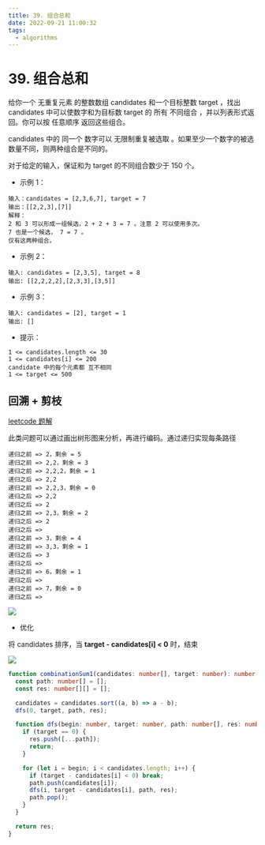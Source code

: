 ```yaml
---
title: 39. 组合总和
date: 2022-09-21 11:00:32
tags:
  - algorithms
---
```


# 39. 组合总和

给你一个 无重复元素 的整数数组 candidates 和一个目标整数 target ，找出 candidates 中可以使数字和为目标数 target 的 所有 不同组合 ，并以列表形式返回。你可以按 任意顺序 返回这些组合。

candidates 中的 同一个 数字可以 无限制重复被选取 。如果至少一个数字的被选数量不同，则两种组合是不同的。

对于给定的输入，保证和为 target 的不同组合数少于 150 个。

- 示例 1：

```
输入：candidates = [2,3,6,7], target = 7
输出：[[2,2,3],[7]]
解释：
2 和 3 可以形成一组候选，2 + 2 + 3 = 7 。注意 2 可以使用多次。
7 也是一个候选， 7 = 7 。
仅有这两种组合。
```

- 示例 2：

```
输入: candidates = [2,3,5], target = 8
输出: [[2,2,2,2],[2,3,3],[3,5]]
```

- 示例 3：

```
输入: candidates = [2], target = 1
输出: []
```

- 提示：

```
1 <= candidates.length <= 30
1 <= candidates[i] <= 200
candidate 中的每个元素都 互不相同
1 <= target <= 500
```

## 回溯 + 剪枝

[leetcode 题解](https://leetcode.cn/problems/combination-sum/solution/hui-su-suan-fa-jian-zhi-python-dai-ma-java-dai-m-2/)

此类问题可以通过画出树形图来分析，再进行编码。通过递归实现每条路径

```
递归之前 => 2，剩余 = 5
递归之前 => 2,2，剩余 = 3
递归之前 => 2,2,2，剩余 = 1
递归之后 => 2,2
递归之前 => 2,2,3，剩余 = 0
递归之后 => 2,2
递归之后 => 2
递归之前 => 2,3，剩余 = 2
递归之后 => 2
递归之后 =>
递归之前 => 3，剩余 = 4
递归之前 => 3,3，剩余 = 1
递归之后 => 3
递归之后 =>
递归之前 => 6，剩余 = 1
递归之后 =>
递归之前 => 7，剩余 = 0
递归之后 =>
```

![](/images/leetcode/39_combinationSum_1.png)

- 优化

将 candidates 排序，当 **target - candidates[i] < 0** 时，结束

![](/images/leetcode/39_combinationSum_2.png)

```ts
function combinationSum1(candidates: number[], target: number): number[][] {
  const path: number[] = [];
  const res: number[][] = [];

  candidates = candidates.sort((a, b) => a - b);
  dfs(0, target, path, res);

  function dfs(begin: number, target: number, path: number[], res: number[][]) {
    if (target == 0) {
      res.push([...path]);
      return;
    }

    for (let i = begin; i < candidates.length; i++) {
      if (target - candidates[i] < 0) break;
      path.push(candidates[i]);
      dfs(i, target - candidates[i], path, res);
      path.pop();
    }
  }

  return res;
}
```

